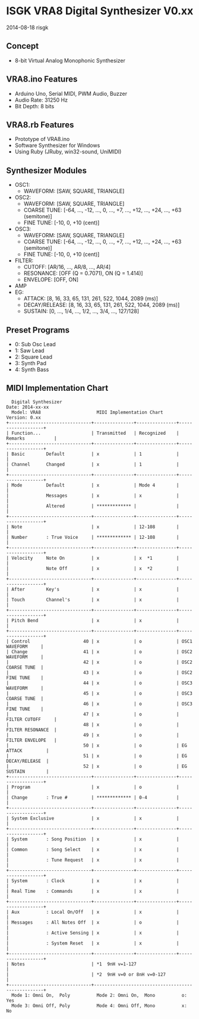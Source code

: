 # ISGK VRA8 Digital Synthesizer V0.xx

2014-08-18 risgk

## Concept

- 8-bit Virtual Analog Monophonic Synthesizer

## VRA8.ino Features

- Arduino Uno, Serial MIDI, PWM Audio, Buzzer
- Audio Rate: 31250 Hz
- Bit Depth: 8 bits

## VRA8.rb Features

- Prototype of VRA8.ino
- Software Synthesizer for Windows
- Using Ruby (JRuby, win32-sound, UniMIDI)

## Synthesizer Modules

- OSC1:
    - WAVEFORM: [SAW, SQUARE, TRIANGLE]
- OSC2:
    - WAVEFORM: [SAW, SQUARE, TRIANGLE]
    - COARSE TUNE: [-64, ..., -12, ..., 0, ..., +7, ..., +12, ..., +24, ..., +63 (semitone)]
    - FINE TUNE: [-10, 0, +10 (cent)]
- OSC3:
    - WAVEFORM: [SAW, SQUARE, TRIANGLE]
    - COARSE TUNE: [-64, ..., -12, ..., 0, ..., +7, ..., +12, ..., +24, ..., +63 (semitone)]
    - FINE TUNE: [-10, 0, +10 (cent)]
- FILTER:
    - CUTOFF: [AR/16, ..., AR/8, ..., AR/4]
    - RESONANCE: [OFF (Q = 0.7071), ON (Q = 1.414)]
    - ENVELOPE: [OFF, ON]
- AMP
- EG:
    - ATTACK: [8, 16, 33, 65, 131, 261, 522, 1044, 2089 (ms)]
    - DECAY/RELEASE: [8, 16, 33, 65, 131, 261, 522, 1044, 2089 (ms)]
    - SUSTAIN: [0, ..., 1/4, ..., 1/2, ..., 3/4, ..., 127/128]

## Preset Programs

- 0: Sub Osc Lead
- 1: Saw Lead
- 2: Square Lead
- 3: Synth Pad
- 4: Synth Bass

## MIDI Implementation Chart

      Digital Synthesizer                                             Date: 2014-xx-xx
      Model: VRA8                     MIDI Implementation Chart       Version: 0.xx
    +-------------------------------+---------------+---------------+-------------------+
    | Function...                   | Transmitted   | Recognized    | Remarks           |
    +-------------------------------+---------------+---------------+-------------------+
    | Basic        Default          | x             | 1             |                   |
    | Channel      Changed          | x             | 1             |                   |
    +-------------------------------+---------------+---------------+-------------------+
    | Mode         Default          | x             | Mode 4        |                   |
    |              Messages         | x             | x             |                   |
    |              Altered          | ************* |               |                   |
    +-------------------------------+---------------+---------------+-------------------+
    | Note                          | x             | 12-108        |                   |
    | Number       : True Voice     | ************* | 12-108        |                   |
    +-------------------------------+---------------+---------------+-------------------+
    | Velocity     Note On          | x             | x  *1         |                   |
    |              Note Off         | x             | x  *2         |                   |
    +-------------------------------+---------------+---------------+-------------------+
    | After        Key's            | x             | x             |                   |
    | Touch        Channel's        | x             | x             |                   |
    +-------------------------------+---------------+---------------+-------------------+
    | Pitch Bend                    | x             | x             |                   |
    +-------------------------------+---------------+---------------+-------------------+
    | Control                    40 | x             | o             | OSC1 WAVEFORM     |
    | Change                     41 | x             | o             | OSC2 WAVEFORM     |
    |                            42 | x             | o             | OSC2 COARSE TUNE  |
    |                            43 | x             | o             | OSC2 FINE TUNE    |
    |                            44 | x             | o             | OSC3 WAVEFORM     |
    |                            45 | x             | o             | OSC3 COARSE TUNE  |
    |                            46 | x             | o             | OSC3 FINE TUNE    |
    |                            47 | x             | o             | FILTER CUTOFF     |
    |                            48 | x             | o             | FILTER RESONANCE  |
    |                            49 | x             | o             | FILTER ENVELOPE   |
    |                            50 | x             | o             | EG ATTACK         |
    |                            51 | x             | o             | EG DECAY/RELEASE  |
    |                            52 | x             | o             | EG SUSTAIN        |
    +-------------------------------+---------------+---------------+-------------------+
    | Program                       | x             | o             |                   |
    | Change       : True #         | ************* | 0-4           |                   |
    +-------------------------------+---------------+---------------+-------------------+
    | System Exclusive              | x             | x             |                   |
    +-------------------------------+---------------+---------------+-------------------+
    | System       : Song Position  | x             | x             |                   |
    | Common       : Song Select    | x             | x             |                   |
    |              : Tune Request   | x             | x             |                   |
    +-------------------------------+---------------+---------------+-------------------+
    | System       : Clock          | x             | x             |                   |
    | Real Time    : Commands       | x             | x             |                   |
    +-------------------------------+---------------+---------------+-------------------+
    | Aux          : Local On/Off   | x             | x             |                   |
    | Messages     : All Notes Off  | x             | o             |                   |
    |              : Active Sensing | x             | x             |                   |
    |              : System Reset   | x             | x             |                   |
    +-------------------------------+---------------+---------------+-------------------+
    | Notes                         | *1  9nH v=1-127                                   |
    |                               | *2  9nH v=0 or 8nH v=0-127                        |
    +-------------------------------+---------------------------------------------------+
      Mode 1: Omni On,  Poly          Mode 2: Omni On,  Mono          o: Yes
      Mode 3: Omni Off, Poly          Mode 4: Omni Off, Mono          x: No
